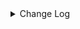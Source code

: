 <details><summary> Change Log </summary>

| Change | Commit | Version |
| --- | --- | --- |
|[Feature][Checkpoint] Add check script for source/sink state class serialVersionUID missing (#9118)|https://github.com/apache/seatunnel/commit/4f5adeb1c7|2.3.11|
|[Feature] Support tidb cdc connector source #7199 (#7477)|https://github.com/apache/seatunnel/commit/87ec786bd6|2.3.8|

</details>
